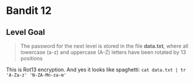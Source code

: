 # Bandit 12

## Level Goal

> The password for the next level is stored in the file **data.txt**, where all lowercase (a-z) and uppercase (A-Z) letters have been rotated by 13 positions

This is Rot13 encryption. And yes it looks like spaghetti: `cat data.txt | tr 'A-Za-z' 'N-ZA-Mn-za-m'`
